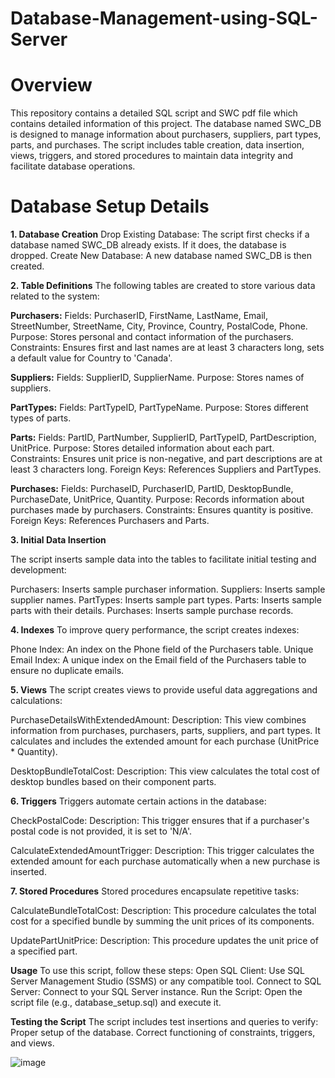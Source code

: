 # Database-Management-using-SQL-Server

# Overview
This repository contains a detailed SQL script and SWC pdf file which contains detailed information of this project. The database named SWC_DB is designed to manage information about purchasers, suppliers, part types, parts, and purchases. The script includes table creation, data insertion, views, triggers, and stored procedures to maintain data integrity and facilitate database operations.

# Database Setup Details

**1. Database Creation**
Drop Existing Database: The script first checks if a database named SWC_DB already exists. If it does, the database is dropped.
Create New Database: A new database named SWC_DB is then created.

**2. Table Definitions**
The following tables are created to store various data related to the system:

**Purchasers:**
Fields: PurchaserID, FirstName, LastName, Email, StreetNumber, StreetName, City, Province, Country, PostalCode, Phone.
Purpose: Stores personal and contact information of the purchasers.
Constraints: Ensures first and last names are at least 3 characters long, sets a default value for Country to 'Canada'.

**Suppliers:**
Fields: SupplierID, SupplierName.
Purpose: Stores names of suppliers.

**PartTypes:**
Fields: PartTypeID, PartTypeName.
Purpose: Stores different types of parts.

**Parts:**
Fields: PartID, PartNumber, SupplierID, PartTypeID, PartDescription, UnitPrice.
Purpose: Stores detailed information about each part.
Constraints: Ensures unit price is non-negative, and part descriptions are at least 3 characters long.
Foreign Keys: References Suppliers and PartTypes.

**Purchases:**
Fields: PurchaseID, PurchaserID, PartID, DesktopBundle, PurchaseDate, UnitPrice, Quantity.
Purpose: Records information about purchases made by purchasers.
Constraints: Ensures quantity is positive.
Foreign Keys: References Purchasers and Parts.

**3. Initial Data Insertion**

The script inserts sample data into the tables to facilitate initial testing and development:

Purchasers: Inserts sample purchaser information.
Suppliers: Inserts sample supplier names.
PartTypes: Inserts sample part types.
Parts: Inserts sample parts with their details.
Purchases: Inserts sample purchase records.

**4. Indexes**
To improve query performance, the script creates indexes:

Phone Index: An index on the Phone field of the Purchasers table.
Unique Email Index: A unique index on the Email field of the Purchasers table to ensure no duplicate emails.

**5. Views**
The script creates views to provide useful data aggregations and calculations:

PurchaseDetailsWithExtendedAmount:
Description: This view combines information from purchases, purchasers, parts, suppliers, and part types. It calculates and includes the extended amount for each purchase (UnitPrice * Quantity).

DesktopBundleTotalCost:
Description: This view calculates the total cost of desktop bundles based on their component parts.

**6. Triggers**
Triggers automate certain actions in the database:

CheckPostalCode:
Description: This trigger ensures that if a purchaser's postal code is not provided, it is set to 'N/A'.

CalculateExtendedAmountTrigger:
Description: This trigger calculates the extended amount for each purchase automatically when a new purchase is inserted.

**7. Stored Procedures**
Stored procedures encapsulate repetitive tasks:

CalculateBundleTotalCost:
Description: This procedure calculates the total cost for a specified bundle by summing the unit prices of its components.

UpdatePartUnitPrice:
Description: This procedure updates the unit price of a specified part.

**Usage**
To use this script, follow these steps:
Open SQL Client: Use SQL Server Management Studio (SSMS) or any compatible tool.
Connect to SQL Server: Connect to your SQL Server instance.
Run the Script: Open the script file (e.g., database_setup.sql) and execute it.

**Testing the Script**
The script includes test insertions and queries to verify:
Proper setup of the database.
Correct functioning of constraints, triggers, and views.

![image](https://github.com/Drashti199801/Database-Management-using-SQL-Server/assets/156224544/bbfa645e-8e54-43ef-ab63-f083e81c726b)

